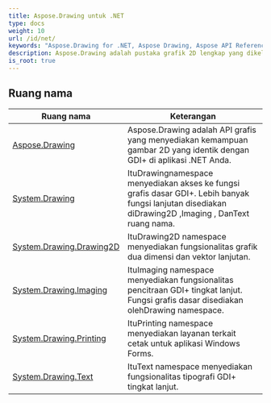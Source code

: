 ```yaml
---
title: Aspose.Drawing untuk .NET
type: docs
weight: 10
url: /id/net/
keywords: "Aspose.Drawing for .NET, Aspose Drawing, Aspose API Reference."
description: Aspose.Drawing adalah pustaka grafik 2D lengkap yang dikelola sepenuhnya, lintas platform, untuk menggambar teks, geometri, dan gambar.
is_root: true
---
```


## Ruang nama

| Ruang nama | Keterangan |
| --- | --- |
| [Aspose.Drawing](./aspose.drawing/) | Aspose.Drawing adalah API grafis yang menyediakan kemampuan gambar 2D yang identik dengan GDI+ di aplikasi .NET Anda. |
| [System.Drawing](./system.drawing/) | ItuDrawingnamespace menyediakan akses ke fungsi grafis dasar GDI+. Lebih banyak fungsi lanjutan disediakan diDrawing2D ,Imaging , DanText ruang nama. |
| [System.Drawing.Drawing2D](./system.drawing.drawing2d/) | ItuDrawing2D namespace menyediakan fungsionalitas grafik dua dimensi dan vektor lanjutan. |
| [System.Drawing.Imaging](./system.drawing.imaging/) | ItuImaging namespace menyediakan fungsionalitas pencitraan GDI+ tingkat lanjut. Fungsi grafis dasar disediakan olehDrawing namespace. |
| [System.Drawing.Printing](./system.drawing.printing/) | ItuPrinting namespace menyediakan layanan terkait cetak untuk aplikasi Windows Forms. |
| [System.Drawing.Text](./system.drawing.text/) | ItuText namespace menyediakan fungsionalitas tipografi GDI+ tingkat lanjut. |


